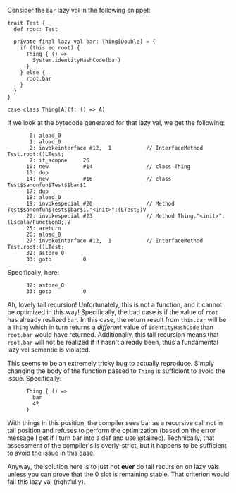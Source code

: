 Consider the `bar` lazy val in the following snippet:

```
trait Test {
  def root: Test
  
  private final lazy val bar: Thing[Double] = {
    if (this eq root) {
      Thing { () =>
        System.identityHashCode(bar)
      }
    } else {
      root.bar
    }
  }
}

case class Thing[A](f: () => A)
```

If we look at the bytecode generated for that lazy val, we get the following:

```
       0: aload_0       
       1: aload_0       
       2: invokeinterface #12,  1           // InterfaceMethod Test.root:()LTest;
       7: if_acmpne     26
      10: new           #14                 // class Thing
      13: dup           
      14: new           #16                 // class Test$$anonfun$Test$$bar$1
      17: dup           
      18: aload_0       
      19: invokespecial #20                 // Method Test$$anonfun$Test$$bar$1."<init>":(LTest;)V
      22: invokespecial #23                 // Method Thing."<init>":(Lscala/Function0;)V
      25: areturn       
      26: aload_0       
      27: invokeinterface #12,  1           // InterfaceMethod Test.root:()LTest;
      32: astore_0      
      33: goto          0
```

Specifically, here:

```
      32: astore_0      
      33: goto          0
```

Ah, lovely tail recursion!  Unfortunately, this is not a function, and it cannot be optimized in this way!  Specifically, the bad case is if the value of `root` has already realized `bar`.  In this case, the return result from `this.bar` will be a `Thing` which in turn returns a *different* value of `identityHashCode` than `root.bar` would have returned.  Additionally, this tail recursion means that `root.bar` will not be realized if it hasn't already been, thus a fundamental lazy val semantic is violated.

This seems to be an extremely tricky bug to actually reproduce.  Simply changing the body of the function passed to `Thing` is sufficient to avoid the issue.  Specifically:

```
      Thing { () =>
        bar
        42
      }
```

With things in this position, the compiler sees bar as a recursive call not in tail position and refuses to perform the optimization (based on the error message I get if I turn bar into a def and use @tailrec).  Technically, that assessment of the compiler's is overly-strict, but it happens to be sufficient to avoid the issue in this case.

Anyway, the solution here is to just not **ever** do tail recursion on lazy vals unless you can prove that the 0 slot is remaining stable.  That criterion would fail this lazy val (rightfully).

